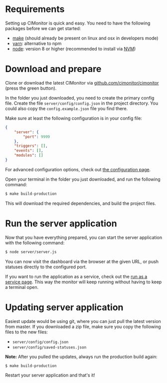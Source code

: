 # Requirements

Setting up CIMonitor is quick and easy. You need to have the following packages before we can get started:

-   [make](https://www.gnu.org/software/make/) (should already be present on linux and osx in developers mode)
-   [yarn](https://yarnpkg.com/): alternative to npm
-   [node](https://nodejs.org/en/download/): version 8 or higher (recommended
    to install via [NVM](https://github.com/creationix/nvm#installation))

# Download and prepare

Clone or download the latest CIMonitor via [github.com/cimonitor/cimonitor](https://github.com/cimonitor/cimonitor)
(press the green button).

In the folder you just downloaded, you need to create the primary config file. Create the file
`server/config/config.json` in the project directory. You could also copy the `config.example.json` file
you find there.

Make sure at least the following configuration is in your config file:

```json
{
    "server": {
        "port": 9999
    },
    "triggers": [],
    "events": [],
    "modules": []
}
```

For advanced configuration options, check out [the configuration page](configuration.md).

Open your terminal in the folder you just downloaded, and run the following command:

```sh
$ make build-production
```

This will download the required dependencies, and build the project files.

# Run the server application

Now that you have everything prepared, you can start the server application with the following command:

```sh
$ node server/server.js
```

You can now visit the dashboard via the browser at the given URL, or push statuses directly to the configured port.

If you want to run the application as a service, check out the [run as a service page](run-as-service.md). This way the
monitor will keep running without having to keep a terminal open.

# Updating server application

Easiest update would be using git, where you can just pull the latest version from master. If you downloaded a zip
file, make sure you copy the following files to the new files:

-   `server/config/config.json`
-   `server/config/saved-statuses.json`

**Note:** After you pulled the updates, always run the production build again:

```sh
$ make build-production
```

Restart your server application and that's it!

